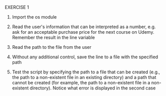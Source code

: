 EXERCISE 1

1. Import the os module

2. Read the user's information that can be interpreted as a number, e.g. ask for an acceptable purchase price for the next course on Udemy. Remember the result in the line variable

3. Read the path to the file from the user

4. Without any additional control, save the line to a file with the specified path

5. Test the script by specifying the path to a file that can be created (e.g., the path to a non-existent file in an existing directory) and a path that cannot be created (for example, the path to a non-existent file in a non-existent directory). Notice what error is displayed in the second case